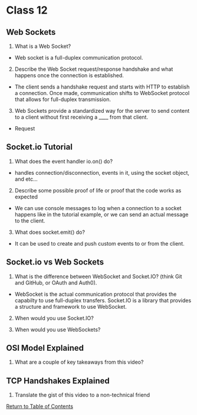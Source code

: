 # Class 12

## Web Sockets

1. What is a Web Socket?

  * Web socket is a full-duplex communication protocol.

2. Describe the Web Socket request/response handshake and what happens once the connection is established.

  * The client sends a handshake request and starts with HTTP to establish a connection.  Once made, communication shifts to WebSocket protocol that allows for full-duplex transmission.

3. Web Sockets provide a standardized way for the server to send content to a client without first receiving a ____ from that client.

  * Request

## Socket.io Tutorial

1. What does the event handler io.on() do?

  * handles connection/disconnection, events in it, using the socket object, and etc...

2. Describe some possible proof of life or proof that the code works as expected

  * We can use console messages to log when a connection to a socket happens like in the tutorial example, or we can send an actual message to the client.

3. What does socket.emit() do?

  * It can be used to create and push custom events to or from the client.

## Socket.io vs Web Sockets

1. What is the difference between WebSocket and Socket.IO? (think Git and GitHub, or OAuth and Auth0).

  * WebSocket is the actual communication protocol that provides the capabilty to use full-duplex transfers.  Socket.IO is a library that provides a structure and framework to use WebSocket.
  
2. When would you use Socket.IO?

3. When would you use WebSockets?

## OSI Model Explained

1. What are a couple of key takeaways from this video?

## TCP Handshakes Explained

1. Translate the gist of this video to a non-technical friend


[Return to Table of Contents](https://haydencleaver.github.io/reading-notes/)